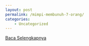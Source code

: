 ```yaml
---
layout: post
permalink: /mimpi-membunuh-7-orang/
categories:
    - Uncategorized
---
```


[Baca Selengkapnya](/08)